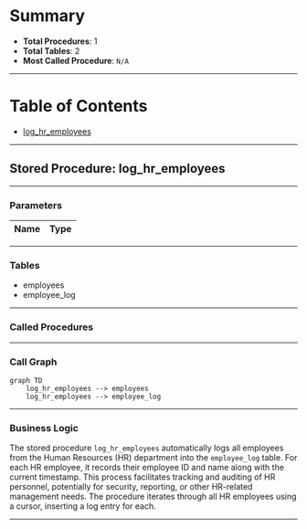 # Summary

- **Total Procedures**: 1
- **Total Tables**: 2
- **Most Called Procedure**: `N/A`

---

# Table of Contents

- [log_hr_employees](#log_hr_employees)

---

## Stored Procedure: log_hr_employees
<a name="log_hr_employees"></a>

---

### Parameters

| Name | Type |
|------|------|

---

### Tables

- employees
- employee_log

---

### Called Procedures


---

### Call Graph

```mermaid
graph TD
    log_hr_employees --> employees
    log_hr_employees --> employee_log
```

---

### Business Logic

The stored procedure `log_hr_employees` automatically logs all employees from the Human Resources (HR) department into the `employee_log` table.  For each HR employee, it records their employee ID and name along with the current timestamp. This process facilitates tracking and auditing of HR personnel, potentially for security, reporting, or other HR-related management needs.  The procedure iterates through all HR employees using a cursor, inserting a log entry for each.

---


